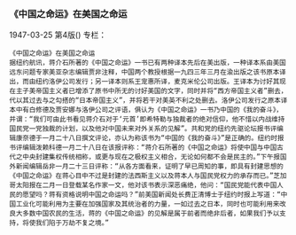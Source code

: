 ### 《中国之命运》在美国之命运

1947-03-25
第4版()
专栏：

    《中国之命运》在美国之命运
    据纽约航讯，蒋介石所著的《中国之命运》一书已有两种译本先后在美出版，一种译本系由美国远东问题专家美亚杂志编辑贾非注释，中国两个教授根据一九四三年三月在渝出版之该书原本译出，而由纽约洛伊公司发行；另一译本则系王宠惠所译，麦克米伦公司出版。王译本为讨好其现在主子美帝国主义者已增添了原书中所无的讨好美国的文字，同时并将“西方帝国主义者”删去，代以其过去与之勾搭的“日本帝国主义”，并将若干对美英不利之处删去。洛伊公司发行之原本译本中有白修德及贾安娜与洛伊公司之评语，俱认为《中国之命运》一书乃中国的《我的奋斗》，并谓：“我们可由此书看见蒋介石对于‘元首’即希特勒与独裁者的绝对信仰，他不惜以内战维持国民党一党独裁的计划，以及他对中国未来对外关系的见解”。共和党的纽约先驱论坛报书评编辑康奈德于一月二十八日撰文评论，亦认为称该书为“中国的《我的奋斗》”是正确的。纽约时报书评编辑泼赖科德一月二十八日在该报评称：“蒋介石所著的《中国之命运》将使中国与中国古代之中央封建集权传统相称，或更与现在之极权主义相合，无论如何都不会是民主的。”下午报国外新闻编辑岳非一月二十三日评称：“从各方面看来，证明了早已周知的事，即具有封建思想的《中国之命运》在蒋心目中不过是封建的法西斯主义以及蒋本人与国民党权力的承存而已。”芝加哥太阳报在二月一日登载某名作家一文，他对该书表示深恶痛绝，他问：“国民党能代表中国人民的愿望吗？蒋有资格说明中国之命运吗？”前美国新闻处长费正清博士于纽约时报上写道：“中国工业化可能利用为主要在加强国家及其统治者的力量，一如过去之日本，同时也可能利用来改良大多数中国农民的生活，蒋的《中国之命运》的见解是属于前者而绝非后者，如果我们予以支持，将使我们陷于万劫不复之境。”
